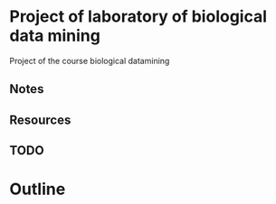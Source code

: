 # Project of laboratory of biological data mining
Project of the course biological datamining


## Notes

## Resources


## TODO


# Outline
